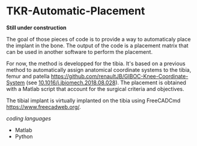 # TKR-Automatic-Placement

__Still under construction__

The goal of those pieces of code is to provide a way to automaticaly place the implant in the bone.
The output of the code is a placement matrix that can be used in another software to perform the placement.

For now, the method is developped for the tibia. It's based on a previous method to automatically assign anatomical coordinate systems to the tibia, femur and patella https://github.com/renaultJB/GIBOC-Knee-Coordinate-System (see [10.1016/j.jbiomech.2018.08.028](https://doi.org/10.1016/j.jbiomech.2018.08.028)). The placement is obtained with a Matlab script that account for the surgical criteria and objectives.

The tibial implant is virtually implanted on the tibia using FreeCADCmd https://www.freecadweb.org/.

*_coding languages_*
- Matlab
- Python




